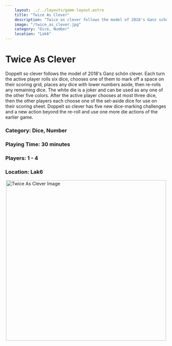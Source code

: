 ```yaml
---
    layout: ../../layouts/game-layout.astro
    title: "Twice As Clever"
    description: "Twice as clever follows the model of 2018's Ganz schön clever."
    image: "/twice_as_clever.jpg"
    category: "Dice, Number"
    location: "Lak6"
---
```

# Twice As Clever

Doppelt so clever follows the model of 2018's Ganz schön clever. Each turn the active player rolls six dice, chooses one of them to mark off a space on their scoring grid, places any dice with lower numbers aside, then re-rolls any remaining dice. The white die is a joker and can be used as any one of the other five colors. After the active player chooses at most three dice, then the other players each choose one of the set-aside dice for use on their scoring sheet.  Doppelt so clever has five new dice-marking challenges and a new action beyond the re-roll and  use one more die  actions of the earlier game.  

### Category: Dice, Number

### Playing Time: 30 minutes

### Players: 1 - 4

### Location: Lak6

<img src="/twice_as_clever.jpg" alt="Twice As Clever Image" width="500" style="display: block; margin: 0 auto">

    